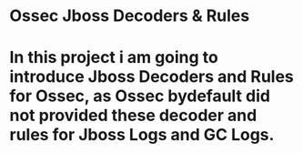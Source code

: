 # Ossec Jboss Decoders & Rules
# In this project i am going to introduce Jboss Decoders and Rules for Ossec, as Ossec bydefault did not provided these decoder and rules for Jboss Logs and GC Logs.



